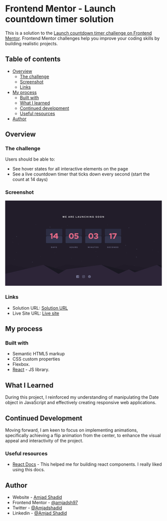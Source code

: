 # Frontend Mentor - Launch countdown timer solution

This is a solution to the [Launch countdown timer challenge on Frontend Mentor](https://www.frontendmentor.io/challenges/launch-countdown-timer-N0XkGfyz-). Frontend Mentor challenges help you improve your coding skills by building realistic projects.

## Table of contents

- [Overview](#overview)
    - [The challenge](#the-challenge)
    - [Screenshot](#screenshot)
    - [Links](#links)
- [My process](#my-process)
    - [Built with](#built-with)
    - [What I learned](#what-i-learned)
    - [Continued development](#continued-development)
    - [Useful resources](#useful-resources)
- [Author](#author)

## Overview

### The challenge

Users should be able to:

- See hover states for all interactive elements on the page
- See a live countdown timer that ticks down every second (start the count at 14 days)

### Screenshot

![](./project-image.png)

### Links

- Solution URL: [Solution URL](https://github.com/amjadsh97/launch-countdown-timer)
- Live Site URL: [Live site](https://launch-countdown-timer-sepia.vercel.app/)

## My process

### Built with

- Semantic HTML5 markup
- CSS custom properties
- Flexbox.
- [React](https://reactjs.org/) - JS library.

## What I Learned

During this project, I reinforced my understanding of manipulating the Date object in JavaScript and effectively creating responsive web applications.

## Continued Development

Moving forward, I am keen to focus on implementing animations,
specifically achieving a flip animation from the center, to enhance
the visual appeal and interactivity of the project.


### Useful resources

- [React Docs](https://react.dev/) - This helped me for building react components. I really liked using this docs.

## Author

- Website - [Amjad Shadid](https://amjadshadid.vercel.app/)
- Frontend Mentor - [@amjadsh97](https://www.frontendmentor.io/profile/amjadsh97)
- Twitter - [@Amjadshadid](https://twitter.com/Amjadshadid)
- Linkedin - [@Amjad Shadid](https://www.linkedin.com/in/amjad-shadid-134355134/)